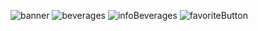 ![banner](https://user-images.githubusercontent.com/89077571/186985006-1055aae2-afa3-471c-b57a-84618406c226.png)
![beverages](https://user-images.githubusercontent.com/89077571/186986593-f3060000-0def-42a6-a823-864ff8ee3a3a.png)
![infoBeverages](https://user-images.githubusercontent.com/89077571/187050688-83ff042f-77cd-410d-85dc-db25ff8ce8f3.png)
![favoriteButton](https://user-images.githubusercontent.com/89077571/187070861-88ce3ec9-7c5c-4763-9ef2-1e7eac03bdee.gif)
